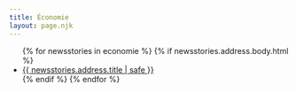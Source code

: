 ```yaml
---
title: Économie
layout: page.njk
---
```


<ul>
{% for newsstories in economie %}
{% if newsstories.address.body.html %} <!-- permet d'exclure les éléments qui n'ont pas de body (à cause d'une structure json différente) -->
<li><a href="/economie/articles/{{ newsstories.address.title | slug }}/">{{ newsstories.address.title | safe }}</a></li>
{% endif %}
{% endfor %}
</ul>